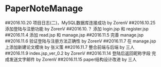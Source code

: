 # PaperNoteManage
##2016.10.20
项目日志(二)，MySQL数据库连接成功 by ZorenV
##2016.10.25
添加登陆与注册功能 by ZorenV
##2016.10.？
添加 login.jsp 和 register.jsp
##2016.11.4
添加 read.jsp 和  manage.jsp
##2016.11.5
完善 manage.jsp
##2016.11.6
验证登陆与注册方法正确性 by ZorenV
##2016.11.7
在 manage.jsp 上添加新建论文模块 by 张义策
##2016.11.7
整合前端与后端 by 三人
##2016.11.9
index.jsp_ver_0.2 by ZorenV
##2016.11.14
登陆后返回昵称字段
完成发送文字邮件 by ZorenV
##2016.11.15
paper结构设计改进 by 三人
